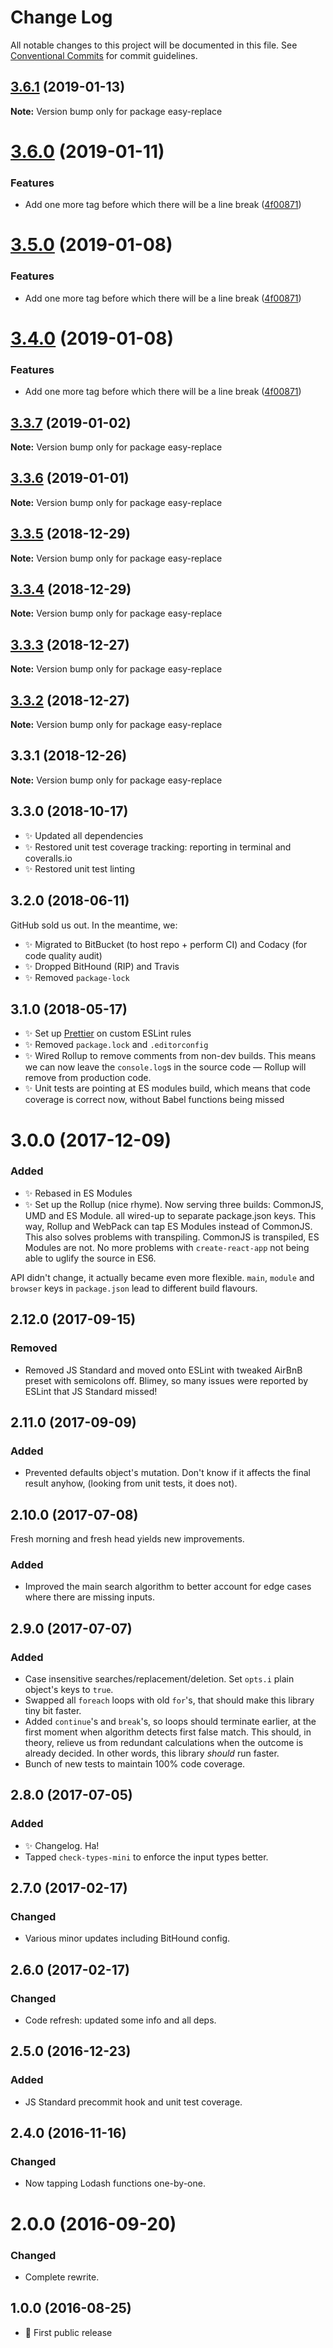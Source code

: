 # Change Log

All notable changes to this project will be documented in this file.
See [Conventional Commits](https://conventionalcommits.org) for commit guidelines.

## [3.6.1](https://bitbucket.org/codsen/codsen/src/master/packages/easy-replace/compare/easy-replace@3.6.0...easy-replace@3.6.1) (2019-01-13)

**Note:** Version bump only for package easy-replace





# [3.6.0](https://bitbucket.org/codsen/codsen/src/master/packages/easy-replace/compare/easy-replace@3.3.7...easy-replace@3.6.0) (2019-01-11)

### Features

- Add one more tag before which there will be a line break ([4f00871](https://bitbucket.org/codsen/codsen/src/master/packages/easy-replace/commits/4f00871))

# [3.5.0](https://bitbucket.org/codsen/codsen/src/master/packages/easy-replace/compare/easy-replace@3.3.7...easy-replace@3.5.0) (2019-01-08)

### Features

- Add one more tag before which there will be a line break ([4f00871](https://bitbucket.org/codsen/codsen/src/master/packages/easy-replace/commits/4f00871))

# [3.4.0](https://bitbucket.org/codsen/codsen/src/master/packages/easy-replace/compare/easy-replace@3.3.7...easy-replace@3.4.0) (2019-01-08)

### Features

- Add one more tag before which there will be a line break ([4f00871](https://bitbucket.org/codsen/codsen/src/master/packages/easy-replace/commits/4f00871))

## [3.3.7](https://bitbucket.org/codsen/codsen/src/master/packages/easy-replace/compare/easy-replace@3.3.6...easy-replace@3.3.7) (2019-01-02)

**Note:** Version bump only for package easy-replace

## [3.3.6](https://bitbucket.org/codsen/codsen/src/master/packages/easy-replace/compare/easy-replace@3.3.5...easy-replace@3.3.6) (2019-01-01)

**Note:** Version bump only for package easy-replace

## [3.3.5](https://bitbucket.org/codsen/codsen/src/master/packages/easy-replace/compare/easy-replace@3.3.4...easy-replace@3.3.5) (2018-12-29)

**Note:** Version bump only for package easy-replace

## [3.3.4](https://bitbucket.org/codsen/codsen/src/master/packages/easy-replace/compare/easy-replace@3.3.3...easy-replace@3.3.4) (2018-12-29)

**Note:** Version bump only for package easy-replace

## [3.3.3](https://bitbucket.org/codsen/codsen/src/master/packages/easy-replace/compare/easy-replace@3.3.2...easy-replace@3.3.3) (2018-12-27)

**Note:** Version bump only for package easy-replace

## [3.3.2](https://bitbucket.org/codsen/codsen/src/master/packages/easy-replace/compare/easy-replace@3.3.1...easy-replace@3.3.2) (2018-12-27)

**Note:** Version bump only for package easy-replace

## 3.3.1 (2018-12-26)

**Note:** Version bump only for package easy-replace

## 3.3.0 (2018-10-17)

- ✨ Updated all dependencies
- ✨ Restored unit test coverage tracking: reporting in terminal and coveralls.io
- ✨ Restored unit test linting

## 3.2.0 (2018-06-11)

GitHub sold us out. In the meantime, we:

- ✨ Migrated to BitBucket (to host repo + perform CI) and Codacy (for code quality audit)
- ✨ Dropped BitHound (RIP) and Travis
- ✨ Removed `package-lock`

## 3.1.0 (2018-05-17)

- ✨ Set up [Prettier](https://prettier.io) on custom ESLint rules
- ✨ Removed `package.lock` and `.editorconfig`
- ✨ Wired Rollup to remove comments from non-dev builds. This means we can now leave the `console.log`s in the source code — Rollup will remove from production code.
- ✨ Unit tests are pointing at ES modules build, which means that code coverage is correct now, without Babel functions being missed

# 3.0.0 (2017-12-09)

### Added

- ✨ Rebased in ES Modules
- ✨ Set up the Rollup (nice rhyme). Now serving three builds: CommonJS, UMD and ES Module. all wired-up to separate package.json keys. This way, Rollup and WebPack can tap ES Modules instead of CommonJS. This also solves problems with transpiling. CommonJS is transpiled, ES Modules are not. No more problems with `create-react-app` not being able to uglify the source in ES6.

API didn't change, it actually became even more flexible. `main`, `module` and `browser` keys in `package.json` lead to different build flavours.

## 2.12.0 (2017-09-15)

### Removed

- Removed JS Standard and moved onto ESLint with tweaked AirBnB preset with semicolons off. Blimey, so many issues were reported by ESLint that JS Standard missed!

## 2.11.0 (2017-09-09)

### Added

- Prevented defaults object's mutation. Don't know if it affects the final result anyhow, (looking from unit tests, it does not).

## 2.10.0 (2017-07-08)

Fresh morning and fresh head yields new improvements.

### Added

- Improved the main search algorithm to better account for edge cases where there are missing inputs.

## 2.9.0 (2017-07-07)

### Added

- Case insensitive searches/replacement/deletion. Set `opts.i` plain object's keys to `true`.
- Swapped all `foreach` loops with old `for`'s, that should make this library tiny bit faster.
- Added `continue`'s and `break`'s, so loops should terminate earlier, at the first moment when algorithm detects first false match. This should, in theory, relieve us from redundant calculations when the outcome is already decided. In other words, this library _should_ run faster.
- Bunch of new tests to maintain 100% code coverage.

## 2.8.0 (2017-07-05)

### Added

- ✨ Changelog. Ha!
- Tapped `check-types-mini` to enforce the input types better.

## 2.7.0 (2017-02-17)

### Changed

- Various minor updates including BitHound config.

## 2.6.0 (2017-02-17)

### Changed

- Code refresh: updated some info and all deps.

## 2.5.0 (2016-12-23)

### Added

- JS Standard precommit hook and unit test coverage.

## 2.4.0 (2016-11-16)

### Changed

- Now tapping Lodash functions one-by-one.

# 2.0.0 (2016-09-20)

### Changed

- Complete rewrite.

## 1.0.0 (2016-08-25)

- 🌟 First public release
